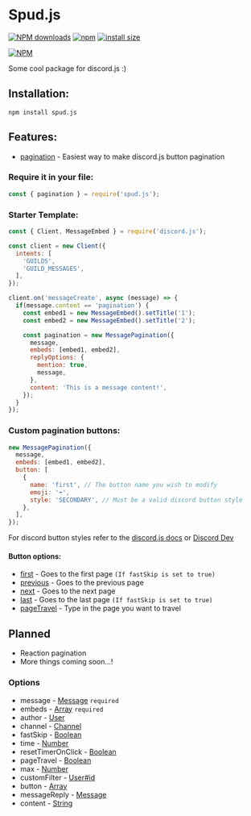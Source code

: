 # Spud.js
<a href="https://www.npmjs.com/package/spud.js"><img src="https://img.shields.io/npm/dt/spud.js?maxAge=3600" alt="NPM downloads" /></a>
[![npm](https://img.shields.io/npm/v/spud.js.svg)](https://www.npmjs.com/package/spud.js)
[![install size](https://packagephobia.com/badge?p=spud.js)](https://packagephobia.com/result?p=spud.js)

[![NPM](https://nodei.co/npm/spud.js.png?downloads=true&downloadRank=true&stars=true)](https://nodei.co/npm/spud.js/)

Some cool package for discord.js :)
## Installation:
```
npm install spud.js
```

## Features:
- [pagination](https://en.wikipedia.org/wiki/Pagination#:~:text=Pagination%2C%20also%20known%20as%20paging,electronic%20pages%20or%20printed%20pages.) - Easiest way to make discord.js button pagination

### Require it in your file:
```js
const { pagination } = require('spud.js');
```
### Starter Template:
```js
const { Client, MessageEmbed } = require('discord.js');

const client = new Client({
  intents: [
    'GUILDS',
    'GUILD_MESSAGES',
  ],
});

client.on('messageCreate', async (message) => {
  if(message.content == 'pagination') {
    const embed1 = new MessageEmbed().setTitle('1');
    const embed2 = new MessageEmbed().setTitle('2');

    const pagination = new MessagePagination({
      message,
      embeds: [embed1, embed2],
      replyOptions: {
        mention: true,
        message,
      },
      content: 'This is a message content!',
    });
  }
});
```
### Custom pagination buttons:
```js
new MessagePagination({
  message,
  embeds: [embed1, embed2],
  button: [
    {
      name: 'first', // The button name you wish to modify
      emoji: '⬅️',
      style: 'SECONDARY', // Must be a valid discord button style
    },
  ],
});
```
For discord button styles refer to the [discord.js docs](https://discord.js.org/#/docs/main/stable/typedef/MessageButtonStyle) or [Discord Dev](https://discord.com/developers/docs/interactions/message-components#button-object-button-styles)
#### Button options:
- [first]() - Goes to the first page `(If fastSkip is set to true)`
- [previous]() - Goes to the previous page
- [next]() - Goes to the next page
- [last]()  - Goes to the last page `(If fastSkip is set to true)`
- [pageTravel]() - Type in the page you want to travel

## Planned
- Reaction pagination
- More things coming soon...!

### Options
- message - [Message](https://discord.js.org/#/docs/main/stable/class/Message) `required`
- embeds - [Array](https://developer.mozilla.org/en-US/docs/Glossary/Array) `required`
- author - [User](https://discord.js.org/#/docs/main/stable/class/User)
- channel - [Channel](https://discord.js.org/#/docs/main/stable/class/Channel)
- fastSkip - [Boolean](https://developer.mozilla.org/en-US/docs/Glossary/Boolean)
- time - [Number](https://developer.mozilla.org/en-US/docs/Glossary/Number)
- resetTimerOnClick -  [Boolean](https://developer.mozilla.org/en-US/docs/Glossary/Boolean)
- pageTravel - [Boolean](https://developer.mozilla.org/en-US/docs/Glossary/Boolean)
- max - [Number](https://developer.mozilla.org/en-US/docs/Glossary/Number)
- customFilter - [User#id](https://discord.js.org/#/docs/main/stable/class/User?scrollTo=id)
- button - [Array](https://developer.mozilla.org/en-US/docs/Glossary/Array)
- messageReply - [Message](https://discord.js.org/#/docs/main/stable/class/Message)
- content - [String](https://developer.mozilla.org/en-US/docs/Glossary/String)
